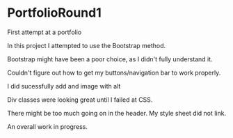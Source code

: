 # PortfolioRound1

First attempt at a portfolio

In this project I attempted to use the Bootstrap method. 

Bootstrap might have been a poor choice, as I didn't fully understand it. 

Couldn't figure out how to get my buttons/navigation bar to work properly. 

I did sucessfully add and image with alt 

Div classes were looking great until I failed at CSS. 

There might be too much going on in the header. My style sheet did not link. 

An overall work in progress.
